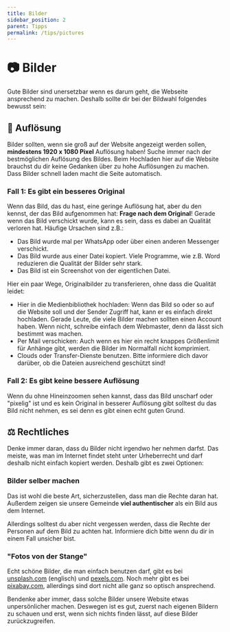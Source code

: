 ```yaml
---
title: Bilder
sidebar_position: 2
parent: Tipps
permalink: /tips/pictures
---
```


# 📷 Bilder

Gute Bilder sind unersetzbar wenn es darum geht, die Webseite ansprechend zu machen. Deshalb sollte dir bei der Bildwahl folgendes bewusst sein:

## 👀 Auflösung
Bilder sollten, wenn sie groß auf der Website angezeigt werden sollen, **mindestens 1920 x 1080 Pixel** Auflösung haben! Suche immer nach der bestmöglichen Auflösung des Bildes. Beim Hochladen hier auf die Website brauchst du dir keine Gedanken über zu hohe Auflösungen zu machen. Dass Bilder schnell laden macht die Seite automatisch.

### Fall 1: Es gibt ein besseres Original
Wenn das Bild, das du hast, eine geringe Auflösung hat, aber du den kennst, der das Bild aufgenommen hat: **Frage nach dem Original**! Gerade wenn das Bild verschickt wurde, kann es sein, dass es dabei an Qualität verloren hat. Häufige Ursachen sind z.B.:
- Das Bild wurde mal per WhatsApp oder über einen anderen Messenger verschickt.
- Das Bild wurde aus einer Datei kopiert. Viele Programme, wie z.B. Word reduzieren die Qualität der Bilder sehr stark.
- Das Bild ist ein Screenshot von der eigentlichen Datei.

Hier ein paar Wege, Originalbilder zu transferieren, ohne dass die Qualität leidet:
- Hier in die Medienbibliothek hochladen: Wenn das Bild so oder so auf die Website soll und der Sender Zugriff hat, kann er es einfach direkt hochladen. Gerade Leute, die viele Bilder machen sollten einen Account haben. Wenn nicht, schreibe einfach dem Webmaster, denn da lässt sich bestimmt was machen.
- Per Mail verschicken: Auch wenn es hier ein recht knappes Größenlimit für Anhänge gibt, werden die Bilder im Normalfall nicht komprimiert.
- Clouds oder Transfer-Dienste benutzen. Bitte informiere dich davor darüber, ob die Dateien ausreichend geschützt sind!

### Fall 2: Es gibt keine bessere Auflösung
Wenn du ohne Hineinzoomen sehen kannst, dass das Bild unscharf oder "pixelig" ist und es kein Original in besserer Auflösung gibt solltest du das Bild nicht nehmen, es sei denn es gibt einen echt guten Grund.


## ⚖️ Rechtliches
Denke immer daran, dass du Bilder nicht irgendwo her nehmen darfst. Das meiste, was man im Internet findet steht unter Urheberrecht und darf deshalb nicht einfach kopiert werden. Deshalb gibt es zwei Optionen:

### Bilder selber machen
Das ist wohl die beste Art, sicherzustellen, dass man die Rechte daran hat. Außerdem zeigen sie unsere Gemeinde **viel authentischer** als ein Bild aus dem Internet.

Allerdings solltest du aber nicht vergessen werden, dass die Rechte der Personen auf dem Bild zu achten hat. Informiere dich bitte wenn du dir in einem Fall unsicher bist.

### "Fotos von der Stange"
Echt schöne Bilder, die man einfach benutzen darf, gibt es bei <a href="https://unsplash.com" target="_blank" rel="noopener noreferrer">unsplash.com</a> (englisch) und <a href="https://pexels.com/de-de" target="_blank" rel="noopener noreferrer">pexels.com</a>. Noch mehr gibt es bei <a href="https://pixabay.com/de/" target="_blank" rel="noopener noreferrer">pixabay.com</a>, allerdings sind dort nicht alle ganz so optisch ansprechend.

Bendenke aber immer, dass solche Bilder unsere Website etwas unpersönlicher machen. Deswegen ist es gut, zuerst nach eigenen Bildern zu schauen und erst, wenn sich nichts finden lässt, auf diese Bilder zurückzugreifen.
